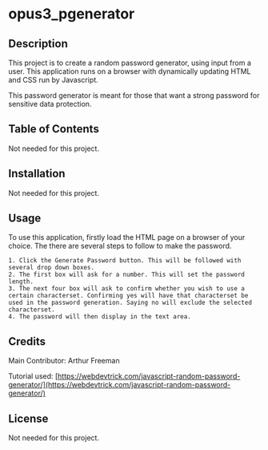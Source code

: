 # opus3_pgenerator

## Description 

This project is to create a random password generator, using input from a user. This application runs on a browser with dynamically updating HTML and CSS run by Javascript. 

This password generator is meant for those that want a strong password for sensitive data protection. 


## Table of Contents

Not needed for this project.


## Installation

Not needed for this project.


## Usage 

To use this application, firstly load the HTML page on a browser of your choice. The there are several steps to follow to make the password.

    1. Click the Generate Password button. This will be followed with several drop down boxes.
    2. The first box will ask for a number. This will set the password length.
    3. The next four box will ask to confirm whether you wish to use a certain characterset. Confirming yes will have that characterset be used in the password generation. Saying no will exclude the selected characterset.
    4. The password will then display in the text area.

## Credits

Main Contributor: Arthur Freeman

Tutorial used: [https://webdevtrick.com/javascript-random-password-generator/](https://webdevtrick.com/javascript-random-password-generator/) 



## License

Not needed for this project.
